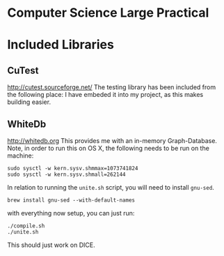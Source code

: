 # Computer Science Large Practical

# Included Libraries
## CuTest
http://cutest.sourceforge.net/
The testing library has been included from the following place:
I have embeded it into my project, as this makes building easier.

## WhiteDb
http://whitedb.org
This provides me with an in-memory Graph-Database.
Note, in order to run this on OS X, the following needs to be run on the machine:

    sudo sysctl -w kern.sysv.shmmax=1073741824
    sudo sysctl -w kern.sysv.shmall=262144

In relation to running the `unite.sh` script, you will need to install `gnu-sed`.

    brew install gnu-sed --with-default-names

with everything now setup, you can just run:

    ./compile.sh
    ./unite.sh

This should just work on DICE.
